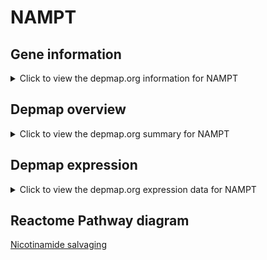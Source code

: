 <h1>NAMPT</h1>

<h2>Gene information</h2>
<details>
  <summary>Click to view the depmap.org information for NAMPT</summary>
  <iframe src="https://depmap.org/portal/gene/NAMPT?tab=about" style="border:none;width:100%;height:800px"></iframe>
</details>

<h2>Depmap overview</h2>
<details>
  <summary>Click to view the depmap.org summary for NAMPT</summary>
  <iframe src="https://depmap.org/portal/gene/NAMPT?tab=overview" style="border:none;width:100%;height:800px"></iframe>
</details>

<h2>Depmap expression</h2>
<details>
  <summary>Click to view the depmap.org expression data for NAMPT</summary>
  <iframe src="https://depmap.org/portal/gene/NAMPT?tab=characterization" style="border:none;width:100%;height:800px"></iframe>
</details>



<h2>Reactome Pathway diagram</h2>
<a href="https://reactome.org/PathwayBrowser/#/R-HSA-197264">Nicotinamide salvaging</a>



